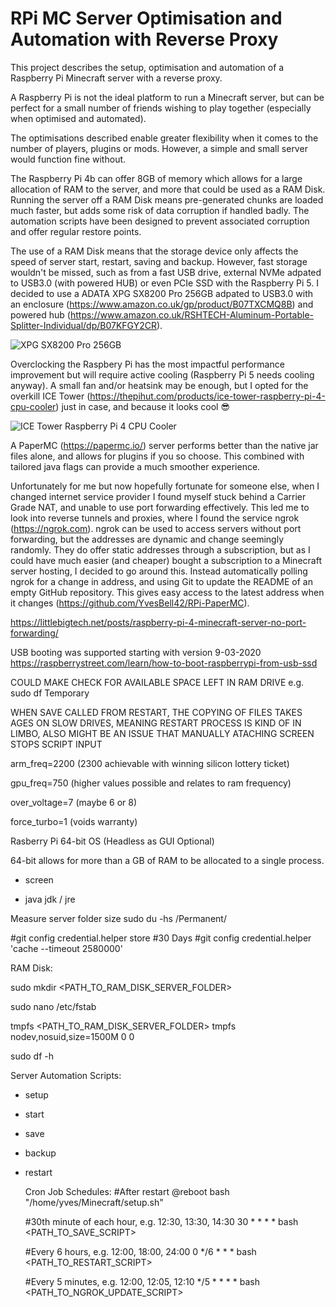 # RPi MC Server Optimisation and Automation with Reverse Proxy

This project describes the setup, optimisation and automation of a Raspberry Pi Minecraft server with a reverse proxy.

A Raspberry Pi is not the ideal platform to run a Minecraft server, but can be perfect for a small number of friends wishing to play together (especially when optimised and automated). 

The optimisations described enable greater flexibility when it comes to the number of players, plugins or mods. However, a simple and small server would function fine without.

The Raspberry Pi 4b can offer 8GB of memory which allows for a large allocation of RAM to the server, and more that could be used as a RAM Disk. Running the server off a RAM Disk means pre-generated chunks are loaded much faster, but adds some risk of data corruption if handled badly. The automation scripts have been designed to prevent associated corruption and offer regular restore points. 

The use of a RAM Disk means that the storage device only affects the speed of server start, restart, saving and backup. However, fast storage wouldn't be missed, such as from a fast USB drive, external NVMe adpated to USB3.0 (with powered HUB) or even PCIe SSD with the Raspberry Pi 5. I decided to use a ADATA XPG SX8200 Pro 256GB adpated to USB3.0 with an enclosure (https://www.amazon.co.uk/gp/product/B07TXCMQ8B) and powered hub (https://www.amazon.co.uk/RSHTECH-Aluminum-Portable-Splitter-Individual/dp/B07KFGY2CR).

![XPG SX8200 Pro 256GB](https://github.com/YvesBell42/RPi-MC-Server-Optimisation-and-Automation/assets/63612338/8fac3625-019d-489d-a00a-22da3d4dcf6a)

Overclocking the Raspbery Pi has the most impactful performance improvement but will require active cooling (Raspberry Pi 5 needs cooling anyway). A small fan and/or heatsink may be enough, but I opted for the overkill ICE Tower (https://thepihut.com/products/ice-tower-raspberry-pi-4-cpu-cooler) just in case, and because it looks cool :sunglasses:

![ICE Tower Raspberry Pi 4 CPU Cooler](https://github.com/YvesBell42/RPi-MC-Server-Optimisation-and-Automation/assets/63612338/40789c81-c50c-480e-8851-6c23017c478f)

A PaperMC (https://papermc.io/) server performs better than the native jar files alone, and allows for plugins if you so choose. This combined with tailored java flags can provide a much smoother experience.

Unfortunately for me but now hopefully fortunate for someone else, when I changed internet service provider I found myself stuck behind a Carrier Grade NAT, and unable to use port forwarding effectively. This led me to look into reverse tunnels and proxies, where I found the service ngrok (https://ngrok.com). ngrok can be used to access servers without port forwarding, but the addresses are dynamic and change seemingly randomly. They do offer static addresses through a subscription, but as I could have much easier (and cheaper) bought a subscription to a Minecraft server hosting, I decided to go around this. Instead automatically polling ngrok for a change in address, and using Git to update the README of an empty GitHub repository. This gives easy access to the latest address when it changes (https://github.com/YvesBell42/RPi-PaperMC).

https://littlebigtech.net/posts/raspberry-pi-4-minecraft-server-no-port-forwarding/

USB booting was supported starting with version 9-03-2020
https://raspberrystreet.com/learn/how-to-boot-raspberrypi-from-usb-ssd

COULD MAKE CHECK FOR AVAILABLE SPACE LEFT IN RAM DRIVE
e.g. sudo df Temporary

WHEN SAVE CALLED FROM RESTART, THE COPYING OF FILES TAKES AGES ON SLOW DRIVES,
MEANING RESTART PROCESS IS KIND OF IN LIMBO,
ALSO MIGHT BE AN ISSUE THAT MANUALLY ATACHING SCREEN STOPS SCRIPT INPUT





arm_freq=2200 (2300 achievable with winning silicon lottery ticket)

gpu_freq=750 (higher values possible and relates to ram frequency)

over_voltage=7 (maybe 6 or 8)

force_turbo=1 (voids warranty)
  
Rasberry Pi 64-bit OS (Headless as GUI Optional)

64-bit allows for more than a GB of RAM to be allocated to a single process.
  
  - screen
 
 
  - java jdk / jre

Measure server folder size
sudo du -hs /Permanent/

#git config credential.helper store
#30 Days
#git config credential.helper 'cache --timeout 2580000'
 
RAM Disk:

sudo mkdir <PATH_TO_RAM_DISK_SERVER_FOLDER>

sudo nano /etc/fstab

tmpfs <PATH_TO_RAM_DISK_SERVER_FOLDER> tmpfs nodev,nosuid,size=1500M 0 0

sudo df -h

Server Automation Scripts:

- setup

- start

- save

- backup

- restart

  Cron Job Schedules:
  #After restart
  @reboot bash "/home/yves/Minecraft/setup.sh"

  #30th minute of each hour, e.g. 12:30, 13:30, 14:30
  30 * * * * bash <PATH_TO_SAVE_SCRIPT>

  #Every 6 hours, e.g. 12:00, 18:00, 24:00
  0 */6 * * * bash <PATH_TO_RESTART_SCRIPT>

  #Every 5 minutes, e.g. 12:00, 12:05, 12:10 
  */5 * * * * bash <PATH_TO_NGROK_UPDATE_SCRIPT>
  
